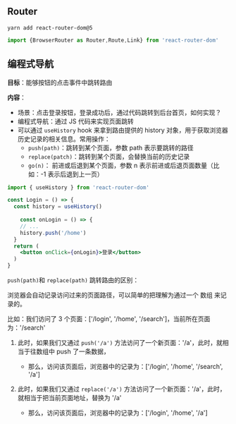 ## Router



`yarn add react-router-dom@5`



```jsx
import {BrowserRouter as Router,Route,Link} from 'react-router-dom'
```

## 编程式导航

**目标**：能够按钮的点击事件中跳转路由

**内容**：

+  场景：点击登录按钮，登录成功后，通过代码跳转到后台首页，如何实现？
+  编程式导航：通过 JS 代码来实现页面跳转
+  可以通过 `useHistory` hook 来拿到路由提供的 history 对象，用于获取浏览器历史记录的相关信息。常用操作：
   +  `push(path)`：跳转到某个页面，参数 path 表示要跳转的路径
   +  `replace(patch)`：跳转到某个页面，会替换当前的历史记录
   +  `go(n)`： 前进或后退到某个页面，参数 n 表示前进或后退页面数量（比如：-1 表示后退到上一页）

```jsx
import { useHistory } from 'react-router-dom'

const Login = () => {
  const history = useHistory()
  
	const onLogin = () => {
    // ...
    history.push('/home')
  }
  return (
  	<button onClick={onLogin}>登录</button>
  )
}
```

`push(path)`和 `replace(path)` 跳转路由的区别：

浏览器会自动记录访问过来的页面路径，可以简单的把理解为通过一个 数组 来记录的。

比如：我们访问了 3 个页面：['/login', '/home', '/search']，当前所在页面为：'/search'

1. 此时，如果我们又通过 `push('/a')` 方法访问了一个新页面：'/a'，此时，就相当于往数组中 push 了一条数据，
   - 那么，访问该页面后，浏览器中的记录为：['/login', '/home', '/search', '/a']

2. 此时，如果我们又通过 `replace('/a')` 方法访问了一个新页面：'/a'，此时，就相当于把当前页面地址，替换为 '/a'
   - 那么，访问该页面后，浏览器中的记录为：['/login', '/home', '/a']

